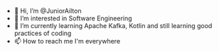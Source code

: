 - 👋 Hi, I’m @JuniorAilton
- 👀 I’m interested in Software Engineering
- 🌱 I’m currently learning Apache Kafka, Kotlin and still learning good practices of coding
- 📫 How to reach me I'm everywhere

<!---
JuniorAilton/JuniorAilton is a ✨ special ✨ repository because its `README.md` (this file) appears on your GitHub profile.
You can click the Preview link to take a look at your changes.
--->
